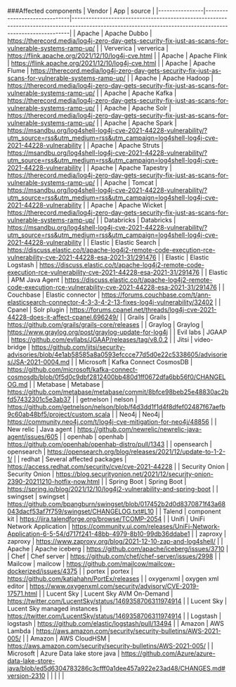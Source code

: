 ###Affected components
| Vendor         | App                          | source                                                                                                                                                    |
|----------------|------------------------------|-----------------------------------------------------------------------------------------------------------------------------------------------------------|
| Apache         | Apache Dubbo                 | https://therecord.media/log4j-zero-day-gets-security-fix-just-as-scans-for-vulnerable-systems-ramp-up/                                                    |
| Ververica      | ververica                    | https://flink.apache.org/2021/12/10/log4j-cve.html                                                                                                        |
| Apache         | Apache Flink                 | https://flink.apache.org/2021/12/10/log4j-cve.html                                                                                                        |
| Apache         | Apache Flume                 | https://therecord.media/log4j-zero-day-gets-security-fix-just-as-scans-for-vulnerable-systems-ramp-up/                                                    |
| Apache         | Apache Hadoop                | https://therecord.media/log4j-zero-day-gets-security-fix-just-as-scans-for-vulnerable-systems-ramp-up/                                                    |
| Apache         | Apache Kafka                 | https://therecord.media/log4j-zero-day-gets-security-fix-just-as-scans-for-vulnerable-systems-ramp-up/                                                    |
| Apache         | Apache Solr                  | https://therecord.media/log4j-zero-day-gets-security-fix-just-as-scans-for-vulnerable-systems-ramp-up/                                                    |
| Apache         | Apache Spark                 | https://msandbu.org/log4shell-log4j-cve-2021-44228-vulnerability/?utm_source=rss&utm_medium=rss&utm_campaign=log4shell-log4j-cve-2021-44228-vulnerability |
| Apache         | Apache Struts                | https://msandbu.org/log4shell-log4j-cve-2021-44228-vulnerability/?utm_source=rss&utm_medium=rss&utm_campaign=log4shell-log4j-cve-2021-44228-vulnerability |
| Apache         | Apache Tapestry              | https://therecord.media/log4j-zero-day-gets-security-fix-just-as-scans-for-vulnerable-systems-ramp-up/                                                    |
| Apache         | Tomcat                       | https://msandbu.org/log4shell-log4j-cve-2021-44228-vulnerability/?utm_source=rss&utm_medium=rss&utm_campaign=log4shell-log4j-cve-2021-44228-vulnerability |
| Apache         | Apache Wicket                | https://therecord.media/log4j-zero-day-gets-security-fix-just-as-scans-for-vulnerable-systems-ramp-up/                                                    |
| Databricks     | Databricks                   | https://msandbu.org/log4shell-log4j-cve-2021-44228-vulnerability/?utm_source=rss&utm_medium=rss&utm_campaign=log4shell-log4j-cve-2021-44228-vulnerability |
| Elastic        | Elastic Search               | https://discuss.elastic.co/t/apache-log4j2-remote-code-execution-rce-vulnerability-cve-2021-44228-esa-2021-31/291476                                      |
| Elastic        | Elastic Logstash             | https://discuss.elastic.co/t/apache-log4j2-remote-code-execution-rce-vulnerability-cve-2021-44228-esa-2021-31/291476                                      |
| Elastic        | APM Java Agent               | https://discuss.elastic.co/t/apache-log4j2-remote-code-execution-rce-vulnerability-cve-2021-44228-esa-2021-31/291476                                      |
| Couchbase      | Elastic connector            | https://forums.couchbase.com/t/ann-elasticsearch-connector-4-3-3-4-2-13-fixes-log4j-vulnerability/32402                                                   |
| Cpanel         | Solr plugin                  | https://forums.cpanel.net/threads/log4j-cve-2021-44228-does-it-affect-cpanel.696249/                                                                      |
| Grails         | Grails                       | https://github.com/grails/grails-core/releases                                                                                                            |
| Graylog        | Graylog                      | https://www.graylog.org/post/graylog-update-for-log4j                                                                                                     |
| Evil labs      | JGAAP                        | https://github.com/evllabs/JGAAP/releases/tag/v8.0.2                                                                                                      |
| Jitsi          | video-bridge                 | https://github.com/jitsi/security-advisories/blob/4e1ab58585a8a0593efccce77d5d0e22c5338605/advisories/JSA-2021-0004.md                                    |
| Microsoft      | Kafka Connect CosmosDB       | https://github.com/microsoft/kafka-connect-cosmosdb/blob/0f5d0c9dbf2812400bb480d1ff0672dfa6bb56f0/CHANGELOG.md                                            |
| Metabase       | Metabase                     | https://github.com/metabase/metabase/commit/8bfce98beb25e48830ac2bfd57432301c5e3ab37                                                                      |
| getnelson      | nelson                       | https://github.com/getnelson/nelson/blob/f4d3dd1f1d4f8dfef02487f67aefb9c60ab48bf5/project/custom.scala                                                    |
| Neo4j          | Neo4j                        | https://community.neo4j.com/t/log4j-cve-mitigation-for-neo4j/48856                                                                                        |
| New relic      | Java agent                   | https://github.com/newrelic/newrelic-java-agent/issues/605                                                                                                |
| openhab        | openhab                      | https://github.com/openhab/openhab-distro/pull/1343                                                                                                       |
| opensearch     | opensearch                   | https://opensearch.org/blog/releases/2021/12/update-to-1-2-1/                                                                                             |
| redhat         | Several affected packages    | https://access.redhat.com/security/cve/cve-2021-44228                                                                                                     |
| Security Onion | Security Onion               | https://blog.securityonion.net/2021/12/security-onion-2390-20211210-hotfix-now.html                                                                       |
| Spring Boot    | Spring Boot                  | https://spring.io/blog/2021/12/10/log4j2-vulnerability-and-spring-boot                                                                                    |
| swingset       | swingset                     | https://github.com/bpangburn/swingset/blob/017452b2d0d8370871f43a68043dacf53af7f759/swingset/CHANGELOG.txt#L10                                            |
| Talend         | component kit                | https://jira.talendforge.org/browse/TCOMP-2054                                                                                                            |
| Unifi          | UniFi Network Application    | https://community.ui.com/releases/UniFi-Network-Application-6-5-54/d717f241-48bb-4979-8b10-99db36ddabe1                                                   |
| zaproxy        | zaproxy                      | https://www.zaproxy.org/blog/2021-12-10-zap-and-log4shell/                                                                                                |
| Apache         | Apache iceberg               | https://github.com/apache/iceberg/issues/3710                                                                                                             |
| Chef           | Chef server                  | https://github.com/chef/chef-server/issues/2998                                                                                                           |
| Mailcow        | mailcow                      | https://github.com/mailcow/mailcow-dockerized/issues/4375                                                                                                 |
| portex         | portex                       | https://github.com/katjahahn/PortEx/releases                                                                                                              |
| oxygenxml      | oxygen xml editor            | https://www.oxygenxml.com/security/advisory/CVE-2019-17571.html                                                                                           |
| Lucent Sky     | Lucent Sky AVM On-Demand     | https://twitter.com/LucentSky/status/1469358706311974914                                                                                                  |
| Lucent Sky     | Lucent Sky managed instances | https://twitter.com/LucentSky/status/1469358706311974914                                                                                                  |
| Logstash       | logstash                     | https://github.com/elastic/logstash/pull/13494                                                                                                            |
| Amazon         | AWS Lambda                   | https://aws.amazon.com/security/security-bulletins/AWS-2021-005/                                                                                          |
| Amazon         | AWS CloudHSM                 | https://aws.amazon.com/security/security-bulletins/AWS-2021-005/                                                                                          |
| Microsoft      | Azure Data lake store java   | https://github.com/Azure/azure-data-lake-store-java/blob/ed5d6304783286c3cfff0a1dee457a922e23ad48/CHANGES.md#version-2310                                 |
|                |                              |                                                                                                                                                           |
